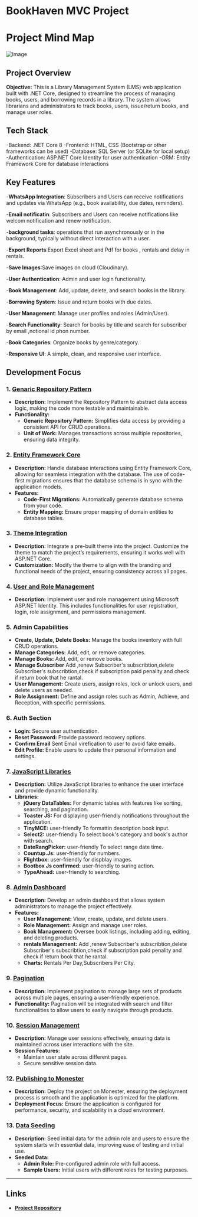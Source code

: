 # BookHaven MVC Project

# Project Mind Map
![Image](https://github.com/user-attachments/assets/06bbdbdd-522a-4dc3-9943-8526af52bf4a)

## Project Overview

**Objective:** This is a Library Management System (LMS) web application built with .NET Core, designed to streamline the process of managing books, users, and borrowing records in a library. The system allows librarians and administrators to track books, users, issue/return books, and manage user roles.

## Tech Stack
-Backend: .NET Core 8 
-Frontend: HTML, CSS (Bootstrap or other frameworks can be used)
-Database: SQL Server (or SQLite for local setup)
-Authentication: ASP.NET Core Identity for user authentication
-ORM: Entity Framework Core for database interactions

## Key Features
-**WhatsApp Integration**: Subscribers and Users can receive notifications and updates via WhatsApp (e.g., book availability, due dates, reminders).

-**Email notificatin**: Subscribers and Users can receive notifications like welcom notification and renew notification. 

-**background tasks**: operations that run asynchronously or in the background, typically without direct interaction with a user.

-**Export Reports**:Export Excel sheet and Pdf for books , rentals and delay in rentals.

-**Save Images**:Save images on cloud (Cloudinary).

-**User Authentication**: Admin and user login functionality.

-**Book Management**: Add, update, delete, and search books in the library.

-**Borrowing System**: Issue and return books with due dates.

-**User Management**: Manage user profiles and roles (Admin/User).

-**Search Functionality**: Search for books by title and search for subscriber by email ,notional id phon number.

-**Book Categories**: Organize books by genre/category.

-**Responsive UI**: A simple, clean, and responsive user interface.




## Development Focus

### 1. [Genaric Repository Pattern](#repository-pattern)
- **Description:** Implement the Repository Pattern to abstract data access logic, making the code more testable and maintainable. 
- **Functionality:**
  - **Genaric Repository Pattern:** Simplifies data access by providing a consistent API for CRUD operations.
  - **Unit of Work:** Manages transactions across multiple repositories, ensuring data integrity.


### 2. [Entity Framework Core](#entity-framework-core)
- **Description:** Handle database interactions using Entity Framework Core, allowing for seamless integration with the database. The use of code-first migrations ensures that the database schema is in sync with the application models.
- **Features:**
  - **Code-First Migrations:** Automatically generate database schema from your code.
  - **Entity Mapping:** Ensure proper mapping of domain entities to database tables.

### 3. [Theme Integration](#theme-integration)
- **Description:** Integrate a pre-built theme into the project. Customize the theme to match the project’s requirements, ensuring it works well with ASP.NET Core.
- **Customization:** Modify the theme to align with the branding and functional needs of the project, ensuring consistency across all pages.

### 4. [User and Role Management](#user-and-role-management)
- **Description:** Implement user and role management using Microsoft ASP.NET Identity. This includes functionalities for user registration, login, role assignment, and permissions management.

### 5. Admin Capabilities
- **Create, Update, Delete Books:** Manage the books inventory with full CRUD operations.
- **Manage Categories:** Add, edit, or remove categories.
- **Manage Books:** Add, edit, or remove books.
- **Manage Subscriber** Add ,renew Subscriber's subscribtion,delete Subscriber's subscribtion,check if subscription paid penality and check if return book that he rantal.
- **User Management:** Create users, assign roles, lock or unlock users, and delete users as needed.
- **Role Assignment:** Define and assign roles such as Admin, Achieve, and Reception, with specific permissions.

### 6. Auth Section
- **Login:** Secure user authentication.
- **Reset Password:** Provide password recovery options.
- **Confirm Email** Sent Email virefication to user to avoid fake emails.
- **Edit Profile:** Enable users to update their personal information and settings.

### 7. [JavaScript Libraries](#javascript-libraries)
- **Description:** Utilize JavaScript libraries to enhance the user interface and provide dynamic functionality.
- **Libraries:**
  - **jQuery DataTables:** For dynamic tables with features like sorting, searching, and pagination.
  - **Toaster JS:** For displaying user-friendly notifications throughout the application.
  - **TinyMCE:**  user-friendly To formattin description book input.
  -  **Select2:**  user-friendly To select book's category and book's author with search.
  - **DateRangPicker:**  user-friendly To select range date time.
  - **Countup.Js:**  user-friendly for numbers.
  - **Flightbox:**  user-friendly for dispblay images.
  - **Bootbox Js confirmed:**  user-friendly to suring action.
  - **TypeAhead:**  user-friendly to searching.

### 8. [Admin Dashboard](#admin-dashboard)
- **Description:** Develop an admin dashboard that allows system administrators to manage the project effectively.
- **Features:**
  - **User Management:** View, create, update, and delete users.
  - **Role Management:** Assign and manage user roles.
  - **Book Management:** Oversee book listings, including adding, editing, and deleting products.
  - **rentals Management:** Add ,renew Subscriber's subscribtion,delete Subscriber's subscribtion,check if subscription paid penality and check if return book that he rantal.
  - **Charts:** Rentals Per Day,Subscribers Per City.

### 9. [Pagination](#pagination)
- **Description:** Implement pagination to manage large sets of products across multiple pages, ensuring a user-friendly experience.
- **Functionality:** Pagination will be integrated with search and filter functionalities to allow users to easily navigate through products.

### 10. [Session Management](#session-management)
- **Description:** Manage user sessions effectively, ensuring data is maintained across user interactions with the site.
- **Session Features:** 
  - Maintain user state across different pages.
  - Secure sensitive session data.

### 12. [Publishing to Monester](#publishing-to-monester)
- **Description:** Deploy the project on Monester, ensuring the deployment process is smooth and the application is optimized for the platform.
- **Deployment Focus:** Ensure the application is configured for performance, security, and scalability in a cloud environment.

### 13. [Data Seeding](#data-seeding)
- **Description:** Seed initial data for the admin role and users to ensure the system starts with essential data, improving ease of testing and initial use.
- **Seeded Data:**
  - **Admin Role:** Pre-configured admin role with full access.
  - **Sample Users:** Initial users with different roles for testing purposes.
---

## Links
- **[Project Repository](https://github.com/mohamedshawky70/BookHaven)**
